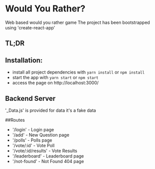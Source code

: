 # Would You Rather?

Web based would you rather game
The project has been bootstrapped using 'create-react-app'

## TL;DR

## Installation:

* install all project dependencies with `yarn install` or `npm install`
* start the app with `yarn start` or `npm start`
* access the page on http://localhost:3000/

## Backend Server

'_Data.js' is provided for data it's a fake data

##Routes

* '/login' - Login page
* '/add' - New Question page
* '/polls' - Polls page
* '/vote/:id' - Vote Poll
* '/vote/:id/results' - Vote Results
* '/leaderboard' - Leaderboard page
* '/not-found' - Not Found 404 page
